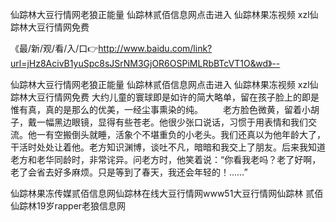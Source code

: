 仙踪林大豆行情网老狼正能量
仙踪林贰佰信息网点击进入
仙踪林果冻视频
xzl仙踪林大豆行情网免费


《最/新/观/看/入/口👉http://www.baidu.com/link?url=jHz8AcivB1yuSpc8sJSrNM3GjOR6OSPiMLRbBTcVT1O&wd》--

仙踪林大豆行情网老狼正能量
仙踪林贰佰信息网点击进入
仙踪林果冻视频
xzl仙踪林大豆行情网免费
大约儿童的寰球即是如许的简大略单，留在孩子脸上的即是惟有真，真的是那么的优美，一经尘事熏染的纯。
　　老方脸色微黄，留着小胡子，戴一幅黑边眼镜，显得有些苍老。他很少张口说话，习惯于用表情和我们交流。他一有空搬倒头就睡，活象个不堪重负的小老头。我们还真以为他年龄大了，干活时处处让着他。老方知识渊博，谈吐不凡，暗暗和我交上了朋友。后来我知道老方和老华同龄时，非常诧异。问老方时，他笑着说：“你看我老吗？老了好啊，老了会省去好多麻烦。只是等到了春天，我还会年轻的！……”





仙踪林果冻传媒贰佰信息网仙踪林在线大豆行情网www51大豆行情网仙踪林 贰佰仙踪林19岁rapper老狼信息网
